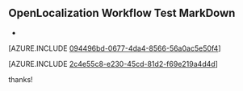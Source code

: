 ## OpenLocalization Workflow Test MarkDown
* 

[AZURE.INCLUDE [094496bd-0677-4da4-8566-56a0ac5e50f4](calleeMd1.md)]



[AZURE.INCLUDE [2c4e55c8-e230-45cd-81d2-f69e219a4d4d](calleeMd2.md)]

 
thanks!
